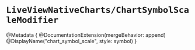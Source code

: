 # ``LiveViewNativeCharts/ChartSymbolScaleModifier``

@Metadata {
    @DocumentationExtension(mergeBehavior: append)
    @DisplayName("chart_symbol_scale", style: symbol)
}
